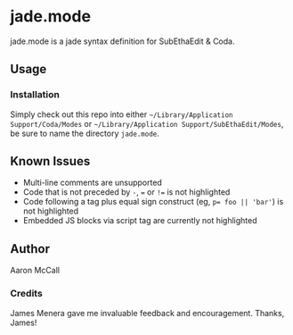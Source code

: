 # jade.mode


jade.mode is a jade syntax definition for SubEthaEdit & Coda. 

## Usage

### Installation

Simply check out this repo into either `~/Library/Application Support/Coda/Modes` or `~/Library/Application Support/SubEthaEdit/Modes`, be sure to name the directory `jade.mode`.

## Known Issues

* Multi-line comments are unsupported
* Code that is not preceded by `-`, `=` or `!=` is not highlighted
* Code following a tag plus equal sign construct (eg, `p= foo || 'bar'`) is not highlighted
* Embedded JS blocks via script tag are currently not highlighted

## Author

Aaron McCall

### Credits

James Menera gave me invaluable feedback and encouragement. Thanks, James!

